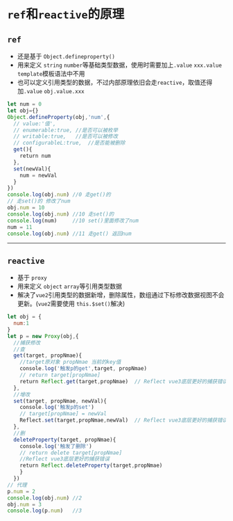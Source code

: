 # `ref`和`reactive`的原理

## `ref`
* 还是基于 `Object.defineproperty()`
* 用来定义 `string` `number`等基础类型数据，使用时需要加上`.value` `xxx.value` `template`模板语法中不用
* 也可以定义引用类型的数据，不过内部原理依旧会走`reactive`，取值还得加`.value` `obj.value.xxx`

```js
let num = 0
let obj={}
Object.defineProperty(obj,'num',{
  // value:'值',
  // enumerable:true, //是否可以被枚举
  // writable:true,   //是否可以被修改
  // configurableL:true,  //是否能被删除
  get(){
    return num
  },
  set(newVal){
    num = newVal
  }
})
console.log(obj.num) //0 走get()的
// 走set()的 修改了num
obj.num = 10
console.log(obj.num) //10 走set()的
console.log(num)     //10 set()里面修改了num
num = 11
console.log(obj.num) //11 走get() 返回num
```

---

## `reactive`
* 基于 `proxy`
* 用来定义 `object` `array`等引用类型数据
* 解决了`vue2`引用类型的数据新增，删除属性，数组通过下标修改数据视图不会更新。(`vue2`需要使用 `this.$set()`解决)
```js
let obj = {
  num:1
}
let p = new Proxy(obj,{
  //捕获修改
  //查
  get(target, propNmae){
    //target原对象 propNmae 当前的key值
    console.log('触发p的get',target, propNmae)
    // return target[propNmae]
    return Reflect.get(target,propNmae)  // Reflect vue3底层更好的捕获错误
  },
  //增改
  set(target, propNmae, newVal){
    console.log('触发p的set')
    // target[propNmae] = newVal
    Reflect.set(target,propNmae,newVal)  // Reflect vue3底层更好的捕获错误
  },
  //删
  deleteProperty(target, propNmae){
    console.log('触发了删除')
    // return delete target[propNmae]
    //Reflect vue3底层更好的捕获错误
    return Reflect.deleteProperty(target,propNmae)  
    }
  })
// 代理
p.num = 2
console.log(obj.num) //2
obj.num = 3
console.log(p.num)   //3
```